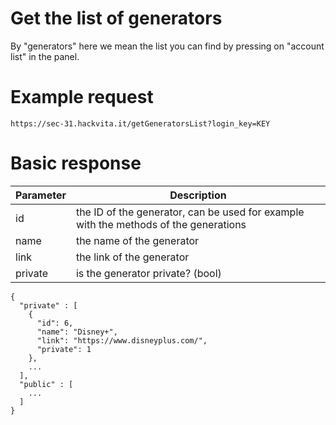 # Get the list of generators

By "generators" here we mean the list you can find by pressing on "account list" in the panel.

# Example request

`https://sec-31.hackvita.it/getGeneratorsList?login_key=KEY`

# Basic response

Parameter | Description
--------- | -----------
id | the ID of the generator, can be used for example with the methods of the generations
name | the name of the generator
link | the link of the generator
private | is the generator private? (bool)

```
{
  "private" : [
    {
      "id": 6,
      "name": "Disney+",
      "link": "https://www.disneyplus.com/",
      "private": 1
    },
    ...
  ],
  "public" : [
    ...
  ]
}
```
